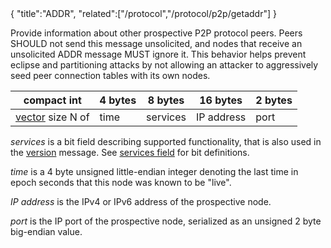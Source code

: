 <div class="cwikmeta">{
"title":"ADDR",
"related":["/protocol","/protocol/p2p/getaddr"]
}</div>

Provide information about other prospective P2P protocol peers.  Peers SHOULD not send this message unsolicited, and nodes that receive an unsolicited ADDR message MUST ignore it.  This behavior helps prevent eclipse and partitioning attacks by not allowing an attacker to aggressively seed peer connection tables with its own nodes.

|              compact int               | 4 bytes | 8 bytes  |  16 bytes | 2 bytes |
|----------------------------------------|---------|----------|----------|---------|
|[vector](/protocol/p2p/vector) size N of| time | services |  IP address | port

*services* is a bit field describing supported functionality, that is also used in the [version](/protocol/p2p/version) message.  See [services field](/protocol/p2p/services__field) for bit definitions.

*time* is a 4 byte unsigned little-endian integer denoting the last time in epoch seconds that this node was known to be "live".

*IP address* is the IPv4 or IPv6 address of the prospective node.

*port* is the IP port of the prospective node, serialized as an unsigned 2 byte big-endian value.